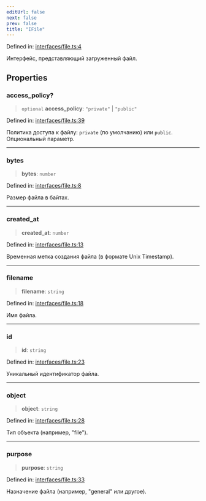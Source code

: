 ```yaml
---
editUrl: false
next: false
prev: false
title: "IFile"
---
```


Defined in: [interfaces/file.ts:4](https://github.com/zloishavrin/gigachat-node/blob/2c7b7714bc6108bfc9bed7a10efa55e8942f5ece/src/interfaces/file.ts#L4)

Интерфейс, представляющий загруженный файл.

## Properties

### access\_policy?

> `optional` **access\_policy**: `"private"` \| `"public"`

Defined in: [interfaces/file.ts:39](https://github.com/zloishavrin/gigachat-node/blob/2c7b7714bc6108bfc9bed7a10efa55e8942f5ece/src/interfaces/file.ts#L39)

Политика доступа к файлу: `private` (по умолчанию) или `public`.
Опциональный параметр.

***

### bytes

> **bytes**: `number`

Defined in: [interfaces/file.ts:8](https://github.com/zloishavrin/gigachat-node/blob/2c7b7714bc6108bfc9bed7a10efa55e8942f5ece/src/interfaces/file.ts#L8)

Размер файла в байтах.

***

### created\_at

> **created\_at**: `number`

Defined in: [interfaces/file.ts:13](https://github.com/zloishavrin/gigachat-node/blob/2c7b7714bc6108bfc9bed7a10efa55e8942f5ece/src/interfaces/file.ts#L13)

Временная метка создания файла (в формате Unix Timestamp).

***

### filename

> **filename**: `string`

Defined in: [interfaces/file.ts:18](https://github.com/zloishavrin/gigachat-node/blob/2c7b7714bc6108bfc9bed7a10efa55e8942f5ece/src/interfaces/file.ts#L18)

Имя файла.

***

### id

> **id**: `string`

Defined in: [interfaces/file.ts:23](https://github.com/zloishavrin/gigachat-node/blob/2c7b7714bc6108bfc9bed7a10efa55e8942f5ece/src/interfaces/file.ts#L23)

Уникальный идентификатор файла.

***

### object

> **object**: `string`

Defined in: [interfaces/file.ts:28](https://github.com/zloishavrin/gigachat-node/blob/2c7b7714bc6108bfc9bed7a10efa55e8942f5ece/src/interfaces/file.ts#L28)

Тип объекта (например, "file").

***

### purpose

> **purpose**: `string`

Defined in: [interfaces/file.ts:33](https://github.com/zloishavrin/gigachat-node/blob/2c7b7714bc6108bfc9bed7a10efa55e8942f5ece/src/interfaces/file.ts#L33)

Назначение файла (например, "general" или другое).
